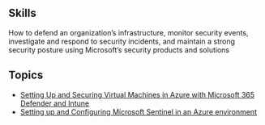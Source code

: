 ## Skills
How to defend an organization’s infrastructure, monitor security events, investigate and respond to security incidents, 
and maintain a strong security posture using Microsoft’s security products and solutions

## Topics
- <a href="https://github.com/NgethaWachira/Microsoft-Virtual-machine">Setting Up and Securing Virtual Machines in Azure with Microsoft 365 Defender and Intune</a>
- <a href="https://github.com/NgethaWachira/Configuring-Microsoft-Sentinel">Setting up and Configuring Microsoft Sentinel in an Azure environment</a>
